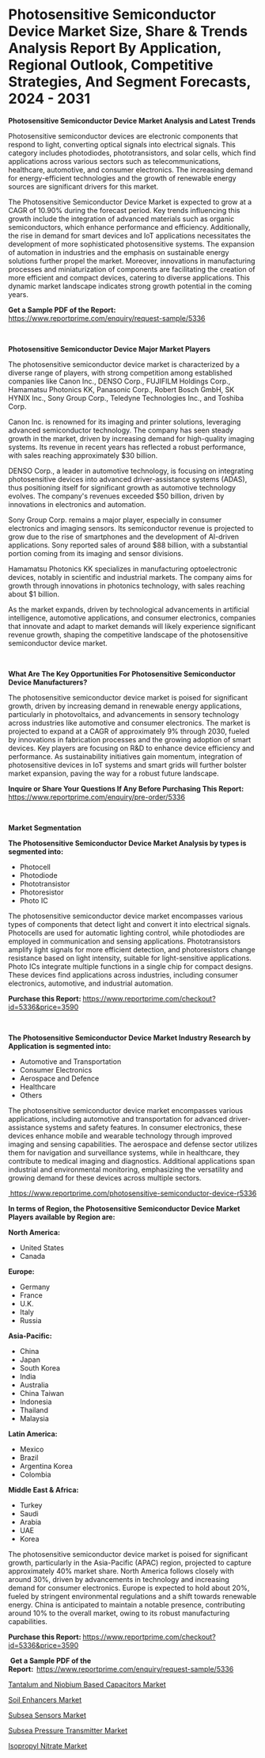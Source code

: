<p><h1>Photosensitive Semiconductor Device Market Size, Share & Trends Analysis Report By Application, Regional Outlook, Competitive Strategies, And Segment Forecasts, 2024 - 2031</h1></p><p><strong>Photosensitive Semiconductor Device Market Analysis and Latest Trends</strong></p>
<p><p>Photosensitive semiconductor devices are electronic components that respond to light, converting optical signals into electrical signals. This category includes photodiodes, phototransistors, and solar cells, which find applications across various sectors such as telecommunications, healthcare, automotive, and consumer electronics. The increasing demand for energy-efficient technologies and the growth of renewable energy sources are significant drivers for this market.</p><p>The Photosensitive Semiconductor Device Market is expected to grow at a CAGR of 10.90% during the forecast period. Key trends influencing this growth include the integration of advanced materials such as organic semiconductors, which enhance performance and efficiency. Additionally, the rise in demand for smart devices and IoT applications necessitates the development of more sophisticated photosensitive systems. The expansion of automation in industries and the emphasis on sustainable energy solutions further propel the market. Moreover, innovations in manufacturing processes and miniaturization of components are facilitating the creation of more efficient and compact devices, catering to diverse applications. This dynamic market landscape indicates strong growth potential in the coming years.</p></p>
<p><strong>Get a Sample PDF of the Report:&nbsp;</strong> <a href="https://www.reportprime.com/enquiry/request-sample/5336">https://www.reportprime.com/enquiry/request-sample/5336</a></p>
<p>&nbsp;</p>
<p><strong>Photosensitive Semiconductor Device Major Market Players</strong></p>
<p><p>The photosensitive semiconductor device market is characterized by a diverse range of players, with strong competition among established companies like Canon Inc., DENSO Corp., FUJIFILM Holdings Corp., Hamamatsu Photonics KK, Panasonic Corp., Robert Bosch GmbH, SK HYNIX Inc., Sony Group Corp., Teledyne Technologies Inc., and Toshiba Corp. </p><p>Canon Inc. is renowned for its imaging and printer solutions, leveraging advanced semiconductor technology. The company has seen steady growth in the market, driven by increasing demand for high-quality imaging systems. Its revenue in recent years has reflected a robust performance, with sales reaching approximately $30 billion. </p><p>DENSO Corp., a leader in automotive technology, is focusing on integrating photosensitive devices into advanced driver-assistance systems (ADAS), thus positioning itself for significant growth as automotive technology evolves. The company's revenues exceeded $50 billion, driven by innovations in electronics and automation.</p><p>Sony Group Corp. remains a major player, especially in consumer electronics and imaging sensors. Its semiconductor revenue is projected to grow due to the rise of smartphones and the development of AI-driven applications. Sony reported sales of around $88 billion, with a substantial portion coming from its imaging and sensor divisions.</p><p>Hamamatsu Photonics KK specializes in manufacturing optoelectronic devices, notably in scientific and industrial markets. The company aims for growth through innovations in photonics technology, with sales reaching about $1 billion.</p><p>As the market expands, driven by technological advancements in artificial intelligence, automotive applications, and consumer electronics, companies that innovate and adapt to market demands will likely experience significant revenue growth, shaping the competitive landscape of the photosensitive semiconductor device market.</p></p>
<p>&nbsp;</p>
<p><strong>What Are The Key Opportunities For Photosensitive Semiconductor Device Manufacturers?</strong></p>
<p><p>The photosensitive semiconductor device market is poised for significant growth, driven by increasing demand in renewable energy applications, particularly in photovoltaics, and advancements in sensory technology across industries like automotive and consumer electronics. The market is projected to expand at a CAGR of approximately 9% through 2030, fueled by innovations in fabrication processes and the growing adoption of smart devices. Key players are focusing on R&D to enhance device efficiency and performance. As sustainability initiatives gain momentum, integration of photosensitive devices in IoT systems and smart grids will further bolster market expansion, paving the way for a robust future landscape.</p></p>
<p><strong>Inquire or Share Your Questions If Any Before Purchasing This Report:</strong> <a href="https://www.reportprime.com/enquiry/pre-order/5336">https://www.reportprime.com/enquiry/pre-order/5336</a></p>
<p>&nbsp;</p>
<p><strong>Market Segmentation</strong></p>
<p><strong>The Photosensitive Semiconductor Device Market Analysis by types is segmented into:</strong></p>
<p><ul><li>Photocell</li><li>Photodiode</li><li>Phototransistor</li><li>Photoresistor</li><li>Photo IC</li></ul></p>
<p><p>The photosensitive semiconductor device market encompasses various types of components that detect light and convert it into electrical signals. Photocells are used for automatic lighting control, while photodiodes are employed in communication and sensing applications. Phototransistors amplify light signals for more efficient detection, and photoresistors change resistance based on light intensity, suitable for light-sensitive applications. Photo ICs integrate multiple functions in a single chip for compact designs. These devices find applications across industries, including consumer electronics, automotive, and industrial automation.</p></p>
<p><strong>Purchase this Report:&nbsp;</strong><a href="https://www.reportprime.com/checkout?id=5336&price=3590">https://www.reportprime.com/checkout?id=5336&price=3590</a></p>
<p>&nbsp;</p>
<p><strong>The Photosensitive Semiconductor Device Market Industry Research by Application is segmented into:</strong></p>
<p><ul><li>Automotive and Transportation</li><li>Consumer Electronics</li><li>Aerospace and Defence</li><li>Healthcare</li><li>Others</li></ul></p>
<p><p>The photosensitive semiconductor device market encompasses various applications, including automotive and transportation for advanced driver-assistance systems and safety features. In consumer electronics, these devices enhance mobile and wearable technology through improved imaging and sensing capabilities. The aerospace and defense sector utilizes them for navigation and surveillance systems, while in healthcare, they contribute to medical imaging and diagnostics. Additional applications span industrial and environmental monitoring, emphasizing the versatility and growing demand for these devices across multiple sectors.</p></p>
<p><a href="https://www.reportprime.com/photosensitive-semiconductor-device-r5336">&nbsp;https://www.reportprime.com/photosensitive-semiconductor-device-r5336</a></p>
<p><strong>In terms of Region, the Photosensitive Semiconductor Device Market Players available by Region are:</strong></p>
<p>
    <p> <strong> North America: </strong>
        <ul>
            <li>United States</li>
            <li>Canada</li>
        </ul>
        </p> 
    <p> <strong> Europe: </strong>
        <ul>
            <li>Germany</li>
            <li>France</li>
            <li>U.K.</li>
            <li>Italy</li>
            <li>Russia</li>
        </ul>
        </p> 
    <p> <strong> Asia-Pacific: </strong>
        <ul>
            <li>China</li>
            <li>Japan</li>
            <li>South Korea</li>
            <li>India</li>
            <li>Australia</li>
            <li>China Taiwan</li>
            <li>Indonesia</li>
            <li>Thailand</li>
            <li>Malaysia</li>
        </ul>
        </p> 
    <p> <strong> Latin America: </strong>
        <ul>
            <li>Mexico</li>
            <li>Brazil</li>
            <li>Argentina Korea</li>
            <li>Colombia</li>
        </ul>
        </p> 
    <p> <strong> Middle East & Africa: </strong>
        <ul>
            <li>Turkey</li>
            <li>Saudi</li>
            <li>Arabia</li>
            <li>UAE</li>
            <li>Korea</li>
        </ul>
    </p>
    </p>
<p><p>The photosensitive semiconductor device market is poised for significant growth, particularly in the Asia-Pacific (APAC) region, projected to capture approximately 40% market share. North America follows closely with around 30%, driven by advancements in technology and increasing demand for consumer electronics. Europe is expected to hold about 20%, fueled by stringent environmental regulations and a shift towards renewable energy. China is anticipated to maintain a notable presence, contributing around 10% to the overall market, owing to its robust manufacturing capabilities.</p></p>
<p><strong>Purchase this Report: </strong><a href="https://www.reportprime.com/checkout?id=5336&price=3590">https://www.reportprime.com/checkout?id=5336&price=3590</a></p>
<p>&nbsp;<strong>Get a Sample PDF of the Report:&nbsp;&nbsp;</strong><a href="https://www.reportprime.com/enquiry/request-sample/5336">https://www.reportprime.com/enquiry/request-sample/5336</a></p>
<p><strong></strong></p>
<p><p><a href="https://github.com/NancyAlvarado586/Market-Research-Report-List-1/blob/main/tantalum-and-niobium-based-capacitors-market.md">Tantalum and Niobium Based Capacitors Market</a></p><p><a href="https://www.linkedin.com/pulse/in-depth-analysis-global-soil-enhancers-market-scope-its-rapid-tpizc?trackingId=oAhuooBOTxyF3D66rh1YCQ%3D%3D">Soil Enhancers Market</a></p><p><a href="https://issuu.com/reportprime-2/docs/subsea-sensors-market-size-2030.ppt_206b8b959026b4">Subsea Sensors Market</a></p><p><a href="https://issuu.com/reportprime-2/docs/subsea-pressure-transmitter-market-_d255c34da5c37f">Subsea Pressure Transmitter Market</a></p><p><a href="https://www.linkedin.com/pulse/isopropyl-nitrate-market-share-analysis-growth-trends-forecasts-pmtyf?trackingId=orXvC8cTRiek301RzwYBrg%3D%3D">Isopropyl Nitrate Market</a></p></p>
